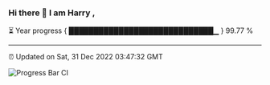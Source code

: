 ### Hi there 👋 I am Harry , 

⏳ Year progress { █████████████████████████████▁ } 99.77 %

---

⏰ Updated on Sat, 31 Dec 2022 03:47:32 GMT

![Progress Bar CI](https://github.com/duykhang68/duykhang68/workflows/Progress%20Bar%20CI/badge.svg)
